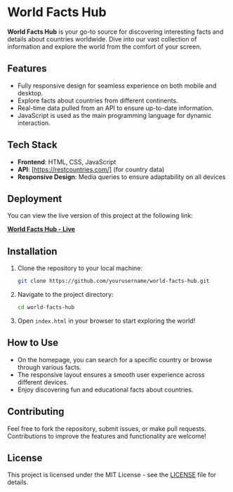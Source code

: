# World Facts Hub

**World Facts Hub** is your go-to source for discovering interesting facts and details about countries worldwide. Dive into our vast collection of information and explore the world from the comfort of your screen.

## Features

- Fully responsive design for seamless experience on both mobile and desktop.
- Explore facts about countries from different continents.
- Real-time data pulled from an API to ensure up-to-date information.
- JavaScript is used as the main programming language for dynamic interaction.

## Tech Stack

- **Frontend**: HTML, CSS, JavaScript
- **API**: [https://restcountries.com/] (for country data)
- **Responsive Design**: Media queries to ensure adaptability on all devices

## Deployment

You can view the live version of this project at the following link:

[**World Facts Hub - Live**]([https://rameshedirisinghe.github.io/World-Facts-Hub/])

## Installation

1. Clone the repository to your local machine:

   ```bash
   git clone https://github.com/yourusername/world-facts-hub.git
   ```

2. Navigate to the project directory:

   ```bash
   cd world-facts-hub
   ```

3. Open `index.html` in your browser to start exploring the world!

## How to Use

- On the homepage, you can search for a specific country or browse through various facts.
- The responsive layout ensures a smooth user experience across different devices.
- Enjoy discovering fun and educational facts about countries.

## Contributing

Feel free to fork the repository, submit issues, or make pull requests. Contributions to improve the features and functionality are welcome!

## License

This project is licensed under the MIT License - see the [LICENSE](LICENSE) file for details.

